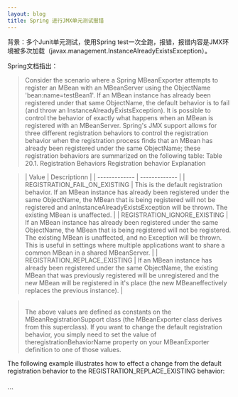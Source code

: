 ```yaml
---
layout: blog
title: Spring 进行JMX单元测试报错
---
```


背景：多个Junit单元测试，使用Spring test一次全跑，报错，报错内容是JMX环境被多次加载（javax.management.InstanceAlreadyExistsException）。
 
Spring文档指出：

>Consider the scenario where a Spring MBeanExporter attempts to register an MBean with an MBeanServer using the ObjectName 'bean:name=testBean1'. If an MBean instance has already been registered under that same ObjectName, the default behavior is to fail (and throw an InstanceAlreadyExistsException).
>It is possible to control the behavior of exactly what happens when an MBean is registered with an MBeanServer. Spring's JMX support allows for three different registration behaviors to control the registration behavior when the registration process finds that an MBean has already been registered under the same ObjectName; these registration behaviors are summarized on the following table:
Table 20.1. Registration Behaviors
Registration behavior Explanation

>| Value        | Descriptionn           | 
| ------------- | ------------- |
| REGISTRATION_FAIL_ON_EXISTING | This is the default registration behavior. If an MBean instance has already been registered under the same ObjectName, the MBean that is being registered will not be registered and anInstanceAlreadyExistsException will be thrown. The existing MBean is unaffected. | 
| REGISTRATION_IGNORE_EXISTING | If an MBean instance has already been registered under the same ObjectName, the MBean that is being registered will not be registered. The existing MBean is unaffected, and no Exception will be thrown.<br/>This is useful in settings where multiple applications want to share a common MBean in a shared MBeanServer. |
| REGISTRATION_REPLACE_EXISTING | If an MBean instance has already been registered under the same ObjectName, the existing MBean that was previously registered will be unregistered and the new MBean will be registered in it's place (the new MBeaneffectively replaces the previous instance). |

><br/>
>The above values are defined as constants on the MBeanRegistrationSupport class (the MBeanExporter class derives from this superclass). If you want to change the default registration behavior, you simply need to set the value of theregistrationBehaviorName property on your MBeanExporter definition to one of those values.
The following example illustrates how to effect a change from the default registration behavior to the REGISTRATION_REPLACE_EXISTING behavior:

>```
<beans>
    <bean id="exporter" class="org.springframework.jmx.export.MBeanExporter">
        <property name="beans">
            <map>
                <entry key="bean:name=testBean1" value-ref="testBean"/>
            </map>
        </property>
        <property name="registrationBehaviorName" value="REGISTRATION_REPLACE_EXISTING"/>
    </bean>
    <bean id="testBean" class="org.springframework.jmx.JmxTestBean">
        <property name="name" value="TEST"/>
        <property name="age" value="100"/>
    </bean>
</beans>
```
